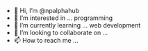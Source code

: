 - 👋 Hi, I’m @npalphahub
- 👀 I’m interested in ... programming 
- 🌱 I’m currently learning ... web development
- 💞️ I’m looking to collaborate on ...
- 📫 How to reach me ...

<!---
npalphahub/npalphahub is a ✨ special ✨ repository because its `README.md` (this file) appears on your GitHub profile.
You can click the Preview link to take a look at your changes.
--->
